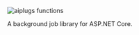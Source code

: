 ![aiplugs functions](https://aiplugs.github.io/functions/img/logo.png)

A background job library for ASP.NET Core.
